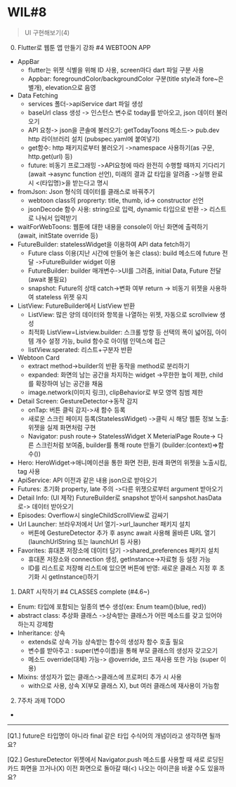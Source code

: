 # WIL#8
> UI 구현해보기(4)
0. Flutter로 웹툰 앱 만들기 강좌 #4 WEBTOON APP
  * AppBar
    - flutter는 위젯 식별을 위해 ID 사용, screen마다 dart 파일 구분 사용
    - Appbar: foregroundColor/backgroundColor 구분(title style과 fore~은 별개), elevation으로 음영
  * Data Fetching
    - services 폴더->apiService dart 파일 생성
    - baseUrl class 생성 -> 인스턴스 변수로 today를 받아오고, json 데이터 불러오기
    - API 요청-> json을 콘솔에 불러오기: getTodayToons 메소드-> pub.dev http 라이브러리 설치 (pubspec.yaml에 붙여넣기)
    - get함수: http 패키지로부터 불러오기 ->namespace 사용하기(as 구문, http.get(url) 등)
    - future: 비동기 프로그래밍 ->API요청에 따라 완전히 수행할 때까지 기다리기(await ->async function 선언), 미래의 결과 값 타입을 알려줌 ->실행 완료 시 <(타입명)>을 받는다고 명시
  * fromJson: Json 형식의 데이터를 클래스로 바꿔주기
    - webtoon class의 proprerty: title, thumb, id-> constructor 선언
    - jsonDecode 함수 사용: string으로 입력, dynamic 타입으로 반환 -> 리스트로 나눠서 입력받기
  * waitForWebToons: 웹툰에 대한 내용을 console이 아닌 화면에 출력하기 (await, initState override 등)
  * FutureBuilder: statelessWidget을 이용하여 API data fetch하기
    - Future class 이용(지난 시간에 만들어 놓은 class): build 메소드에 future 전달 ->FutureBuilder widget 이용
    - FutureBuilder: builder 매개변수->UI를 그려줌, initial Data, Future 전달(await 불필요)
    - snapshot: Future의 상태 catch->변화 여부 return -> 비동기 위젯을 사용하여 stateless 위젯 유지
  * ListView: FutureBuilder에서 ListView 반환
    - ListView: 많은 양의 데이터와 항목을 나열하는 위젯, 자동으로 scrollview 생성
    - 최적화 ListView=Listview.builder: 스크롤 방향 등 선택의 폭이 넓어짐, 아이템 개수 설정 가능, build 함수로 아이템 인덱스에 접근
    - listView.sperated: 리스트+구분자 반환
  * Webtoon Card
    - extract method->builder의 반환 동작을 method로 분리하기
    - expanded: 화면의 남는 공간을 차지하는 widget ->무한한 높이 제한, child를 확장하여 남는 공간을 채움
    - image.network(이미지 링크), clipBehavior로 부모 영역 침범 제한
  * Detail Screen: GestureDetector->동작 감지
    - onTap: 버튼 클릭 감지->새 함수 등록
    - 새로운 스크린 페이지 등록(StatelessWidget) ->클릭 시 해당 웹툰 정보 노출: 위젯을 실제 화면처럼 구현
    - Navigator: push route-> StatelessWidget X MeterialPage Route-> 다른 스크린처럼 보여줌, builder를 통해 route 만들기 (builder:(context)=>함수())
  * Hero: HeroWidget->애니메이션을 통한 화면 전환, 원래 화면의 위젯을 노출시킴, tag 사용
  * ApiService: API 이전과 같은 내용 json으로 받아오기
  * Futures: 초기화 property, late 주의 ->다른 위젯으로부터 argument 받아오기
  * Detail Info: (UI 제작) FutureBuilder로 snapshot 받아서 sanpshot.hasData로-> 데이터 받아오기
  * Episodes: Overflow시 singleChildScrollView로 감싸기
  * Url Launcher: 브라우저에서 Url 열기->url_launcher 패키지 설치
    - 버튼에 GestureDetector 추가 후 async await 사용해 올바른 URL 열기(launchUrlString 또는 launchUrl 등 사용)
  * Favorites: 휴대폰 저장소에 데이터 담기 ->shared_preferences 패키지 설치
    - 휴대폰 저장소와 connection 생성, getInstance->자료형 등 설정 가능
    - ID를 리스트로 저장해 리스트에 있으면 버튼에 반영: 새로운 클래스 지정 후 초기화 시 getInstance()하기
1. DART 시작하기 #4 CLASSES complete (#4.6~)
  * Enum: 타입에 포함되는 일종의 변수 생성(ex: Enum team(){blue, red})
  * abstract class: 추상화 클래스 ->상속받는 클래스가 어떤 메소드를 갖고 있어야 하는지 강제함
  * Inheritance: 상속
    - extends로 상속 가능 상속받는 함수의 생성자 함수 호출 필요
    - 변수를 받아주고 : super(변수이름)을 통해 부모 클래스의 생성자 갖고오기
    - 메소드 override(대체) 가능-> @override, 코드 재사용 또한 가능 (super 이용)
  * Mixins: 생성자가 없는 클래스->클래스에 프로퍼티 추가 시 사용
    - with으로 사용, 상속 X(부모 클래스 X), but 여러 클래스에 재사용이 가능함
2. 7주차 과제 TODO
  * 
* * *
[Q1.] future은 타입명이 아니라 final 같은 타입 수식어의 개념이라고 생각하면 될까요?

[Q2.] GestureDetector 위젯에서  Navigator.push 메소드를 사용할 때 새로 로딩된 카드 화면을 끄거나(X) 이전 화면으로 돌아갈 때(<) 나오는 아이콘을 바꿀 수도 있을까요?
